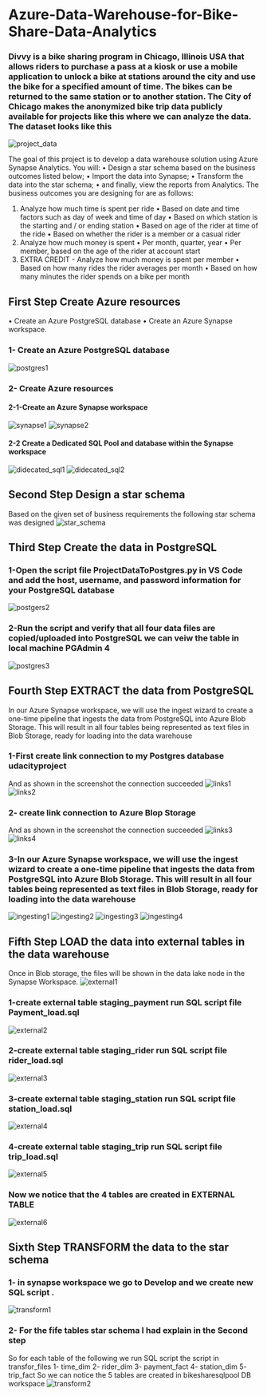 # Azure-Data-Warehouse-for-Bike-Share-Data-Analytics
### Divvy is a bike sharing program in Chicago, Illinois USA that allows riders to purchase a pass at a kiosk or use a mobile application to unlock a bike at stations around the city and use the bike for a specified amount of time. The bikes can be returned to the same station or to another station. The City of Chicago makes the anonymized bike trip data publicly available for projects like this where we can analyze the data. The dataset looks like this
![project_data](screenshots/project_data.png "project_data")

The goal of this project is to develop a data warehouse solution using Azure Synapse Analytics. You will:
•	Design a star schema based on the business outcomes listed below;
•	Import the data into Synapse;
•	Transform the data into the star schema;
•	and finally, view the reports from Analytics.
The business outcomes you are designing for are as follows:
1.	Analyze how much time is spent per ride
•	Based on date and time factors such as day of week and time of day
•	Based on which station is the starting and / or ending station
•	Based on age of the rider at time of the ride
•	Based on whether the rider is a member or a casual rider
2.	Analyze how much money is spent
•	Per month, quarter, year
•	Per member, based on the age of the rider at account start
3.	EXTRA CREDIT - Analyze how much money is spent per member
•	Based on how many rides the rider averages per month
•	Based on how many minutes the rider spends on a bike per month
## First Step Create Azure resources
•	Create an Azure PostgreSQL database
•	Create an Azure Synapse workspace. 
### 1- Create an Azure PostgreSQL database
![postgres1](screenshots/postgres1.png "postgres1")

### 2- Create Azure resources
#### 2-1-Create an Azure Synapse workspace
![synapse1](screenshots/synapse1.png "synapse1")
![synapse2](screenshots/synapse2.png "synapse2")
#### 2-2 Create a Dedicated SQL Pool and database within the Synapse workspace
![didecated_sql1](screenshots/didecated_sql1.png "didecated_sql1")
![didecated_sql2](screenshots/didecated_sql2.png "didecated_sql2")

## Second Step Design a star schema
Based on the given set of business requirements the following star schema was designed
![star_schema](screenshots/star_schema.png "star_schema")

## Third Step Create the data in PostgreSQL
### 1-Open  the script file ProjectDataToPostgres.py  in VS Code and add the host, username, and password information for your PostgreSQL database

![postgers2](screenshots/postgers2.png "postgers2")

### 2-Run the script and verify that all four data files are copied/uploaded into PostgreSQL we can veiw the table in local machine PGAdmin 4
![postgres3](screenshots/postgres3.png "postgres3")

## Fourth Step EXTRACT the data from PostgreSQL

In our Azure Synapse workspace, we will use the ingest wizard to create a one-time pipeline that ingests the data from PostgreSQL into Azure Blob Storage. This will result in all four tables being represented as text files in Blob Storage, ready for loading into the data warehouse

### 1-First create link connection to my Postgres database udacityproject
And as shown in the screenshot the connection succeeded
![links1](screenshots/links1.png "links1")
![links2](screenshots/links2.png "links2")

### 2- create link connection to Azure Blop Storage
And as shown in the screenshot the connection succeeded
![links3](screenshots/links3.png "links3")
![links4](screenshots/links4.png "links4")

### 3-In our Azure Synapse workspace, we will use the ingest wizard to create a one-time pipeline that ingests the data from PostgreSQL into Azure Blob Storage. This will result in all four tables being represented as text files in Blob Storage, ready for loading into the data warehouse

![ingesting1](screenshots/ingesting1.png "ingesting1")
![ingesting2](screenshots/ingesting2.png "ingesting2")
![ingesting3](screenshots/ingesting3.png "ingesting3")
![ingesting4](screenshots/ingesting4.png "ingesting4")

## Fifth Step LOAD the data into external tables in the data warehouse
Once in Blob storage, the files will be shown in the data lake node in the Synapse Workspace. 
![external1](screenshots/external1.png "external1")

### 1-create external table staging_payment run SQL script file Payment_load.sql 
![external2](screenshots/external1.png "external2")

### 2-create external table staging_rider run SQL script file rider_load.sql 
![external3](screenshots/external3.png "external3")

### 3-create external table staging_station run SQL script file station_load.sql
![external4](screenshots/external4.png "external4")

### 4-create external table staging_trip run SQL script file trip_load.sql 
![external5](screenshots/external5.png "external5")

### Now we notice that the 4 tables are created in EXTERNAL TABLE 
![external6](screenshots/external6.png "external6")

## Sixth Step TRANSFORM the data to the star schema
### 1- in synapse workspace we go to Develop and we create new SQL script .
![transform1](screenshots/transform1.png "transform1")

### 2- For the fife tables star schema I had explain in the Second step
So for each table of the following we run SQL script the script in transfor_files
1- time_dim
2- rider_dim
3- payment_fact
4- station_dim
5- trip_fact
So we can notice the 5 tables are created in bikesharesqlpool DB workspace
![transform2](screenshots/transform2.png "transform2")




